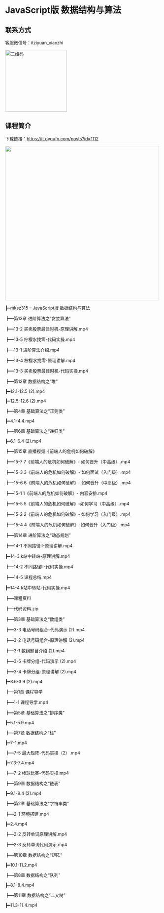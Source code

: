 # JavaScript版 数据结构与算法

## 联系方式

客服微信号：itziyuan_xiaozhi

<img src="https://ziyuanyun.oss-cn-guangzhou.aliyuncs.com/common/20240614073449/666b82192834a.jpg" width="200" height="200" alt="二维码">

## 课程简介

下载链接：https://it.dyqufx.com/posts?id=1112

<img src="https://ziyuanyun.oss-cn-guangzhou.aliyuncs.com/yun/20240515153616/664465f0d866a.jpg" width="500" alt="">

  ┣━mksz315 &#8211; JavaScript版 数据结构与算法

 ┣━第13章 进阶算法之“贪婪算法”

 ┣━13-2 买卖股票最佳时机-原理讲解.mp4

 ┣━13-5 柠檬水找零-代码实操.mp4

 ┣━13-1 进阶算法介绍.mp4

 ┣━13-4 柠檬水找零-原理讲解.mp4

 ┣━13-3 买卖股票最佳时机-代码实操.mp4

 ┣━第12章 数据结构之“堆”

 ┣━12.1-12.5 (2).mp4

 ┣━12.5-12.6 (2).mp4

 ┣━第4章 基础算法之“正则类”

 ┣━4.1-4.4.mp4

 ┣━第6章 基础算法之“递归类”

 ┣━6.1-6.4 (2).mp4

 ┣━第15章 直播视频《前端人的危机如何破解》

 ┣━15-7 7《前端人的危机如何破解》- 如何晋升（中高级）.mp4

 ┣━15-3 3《前端人的危机如何破解》- 如何面试（入门级）.mp4

 ┣━15-6 6《前端人的危机如何破解》- 如何晋升（中高级）.mp4

 ┣━15-1 1《前端人的危机如何破解》- 内容安排.mp4

 ┣━15-5 5《前端人的危机如何破解》-如何学习（中高级）.mp4

 ┣━15-2 2《前端人的危机如何破解》- 如何学习（入门级）.mp4

 ┣━15-4 4《前端人的危机如何破解》-如何晋升（入门级）.mp4

 ┣━第14章 进阶算法之“动态规划”

 ┣━14-1 不同路径II-原理讲解.mp4

 ┣━14-3 k站中转站-原理讲解.mp4

 ┣━14-2 不同路径II-代码实操.mp4

 ┣━14-5 课程总结.mp4

 ┣━14-4 k站中转站-代码实操.mp4

 ┣━课程资料

 ┣━代码资料.zip

 ┣━第3章 基础算法之“数组类”

 ┣━3-3 电话号码组合-代码演示 (2).mp4

 ┣━3-2 电话号码组合-原理讲解 (2).mp4

 ┣━3-1 数组题目介绍 (2).mp4

 ┣━3-5 卡牌分组-代码演示 (2).mp4

 ┣━3-4 卡牌分组-原理讲解 (2).mp4

 ┣━3.6-3.9 (2).mp4

 ┣━第1章 课程导学

 ┣━1-1 课程导学.mp4

 ┣━第5章 基础算法之“排序类”

 ┣━5.1-5.9.mp4

 ┣━第7章 数据结构之“栈”

 ┣━7-1.mp4

 ┣━7-5 最大矩阵-代码实操（2）.mp4

 ┣━7.3-7.4.mp4

 ┣━7-2 棒球比赛-代码实操.mp4

 ┣━第9章 数据结构之“链表”

 ┣━9.1-9.4 (2).mp4

 ┣━第2章 基础算法之“字符串类”

 ┣━2-1 环境搭建.mp4

 ┣━2.4.mp4

 ┣━2-2 反转单词原理讲解.mp4

 ┣━2-3 反转单词代码演示.mp4

 ┣━第10章 数据结构之“矩阵”

 ┣━10.1-11.2.mp4

 ┣━第8章 数据结构之“队列”

 ┣━8.1-8.4.mp4

 ┣━第11章 数据结构之“二叉树”

 ┣━11.3-11.4.mp4

  